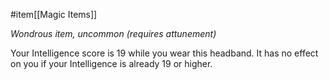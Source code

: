  #item[[Magic Items]]

*Wondrous item, uncommon (requires attunement)*

Your Intelligence score is 19 while you wear this headband. It has no effect on you if your Intelligence is already 19 or higher.
